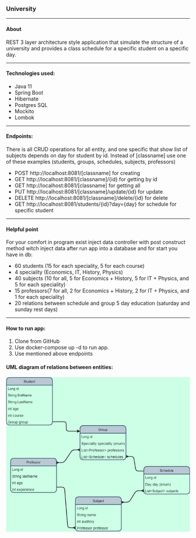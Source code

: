 ### University
***
#### About
REST 3 layer architecture style application that simulate the structure of a university and provides 
a class schedule for a specific student on a specific day.
***
#### Technologies used: 
* Java 11
* Spring Boot
* Hibernate
* Postgres SQL
* Mockito
* Lombok
***
#### Endpoints:
There is all CRUD operations for all entity, and one specific that show list of subjects depends on day
for student by id.
Instead of [classname] use one of these examples (students, groups, schedules, subjects, professors)
* POST http://localhost:8081/[classname] for creating 
* GET http://localhost:8081/[classname]/{id} for getting by id 
* GET http://localhost:8081/[classname] for getting all 
* PUT http://localhost:8081/[classname]/update/{id} for update 
* DELETE http://localhost:8081/[classname]/delete/{id} for delete
* GET http://localhost:8081/students/{id}?day={day} for schedule for specific student
***
#### Helpful point
For your comfort in program exist inject data controller with post construct method witch inject 
data after run app into a database and for start you have in db:
* 60 students (15 for each speciality, 5 for each course)
* 4 speciality (Economics, IT, History, Physics)
* 40 subjects (10 for all, 5 for Economics + History, 5 for IT + Physics, and 5 for each speciality)
* 15 professors(7 for all, 2 for Economics + History, 2 for IT + Physics, and 1 for each speciality)
* 20 relations between schedule and group 5 day education (saturday and sunday rest days)
***
#### How to run app: 
1. Clone from GitHub
2. Use docker-compose up -d to run app. 
3. Use mentioned above endpoints
#### UML diagram of relations between entities: 
![diagram](universityEntity.png)
